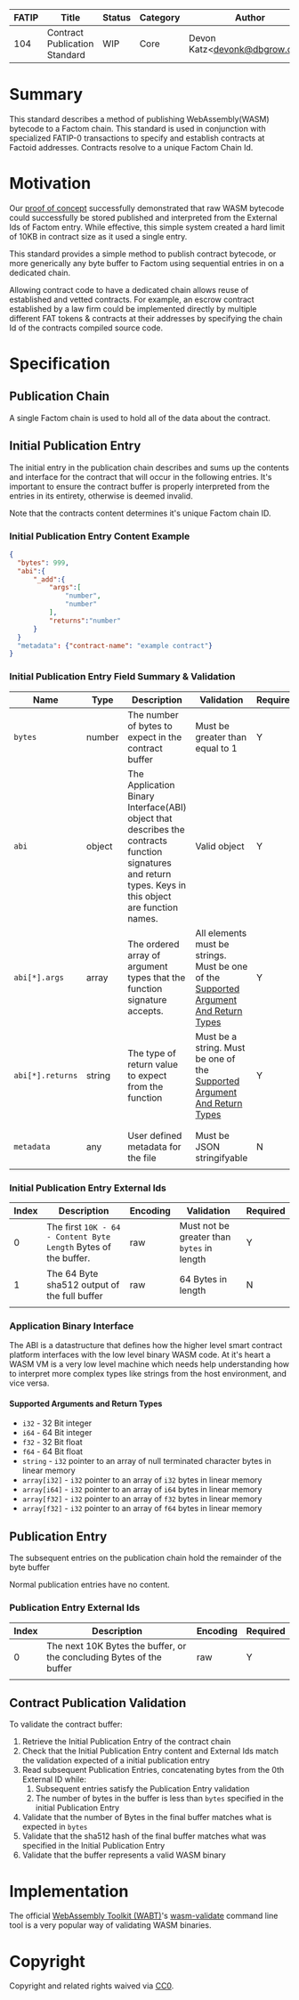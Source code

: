 | FATIP | Title                         | Status | Category | Author                            | Created   |
| ----- | ----------------------------- | ------ | -------- | --------------------------------- | --------- |
| 104   | Contract Publication Standard | WIP    | Core     | Devon Katz\<<devonk@dbgrow.com>\> | 9-16-2019 |



# Summary

This standard describes a method of publishing WebAssembly(WASM) bytecode to a Factom chain. This standard is used in conjunction with specialized FATIP-0 transactions to specify and establish contracts at Factoid addresses. Contracts resolve to a unique Factom Chain Id.

# Motivation

Our [proof of concept](https://github.com/Factom-Asset-Tokens/wasm-contract-poc) successfully demonstrated that raw WASM bytecode could successfully be stored published and interpreted from the External Ids of Factom entry. While effective, this simple system created a hard limit of 10KB in contract size as it used a single entry.

This standard provides a simple method to publish contract bytecode, or more generically any byte buffer to Factom using sequential entries in on a dedicated chain.

Allowing contract code to have a dedicated chain allows reuse of established and vetted contracts. For example, an escrow contract established by a law firm could be implemented directly by multiple different FAT tokens & contracts at their addresses by specifying the chain Id of the contracts compiled source code.

# Specification

## Publication Chain

A single Factom chain is used to hold all of the data about the contract.

## Initial Publication Entry

The initial entry in the publication chain describes and sums up the contents and interface for the contract that will occur in the following entries. It's important to ensure the contract buffer is properly interpreted from the entries in its entirety, otherwise is deemed invalid.

Note that the contracts content determines it's unique Factom chain ID.

### Initial Publication Entry Content Example

```json
{
  "bytes": 999,
  "abi":{
      "_add":{
          "args":[
              "number",
              "number"
          ],
          "returns":"number"
      }
  }
  "metadata": {"contract-name": "example contract"}
}
```



### Initial Publication Entry Field Summary & Validation

| Name             | Type   | Description                                                  | Validation                                                   | Required |
| ---------------- | ------ | ------------------------------------------------------------ | ------------------------------------------------------------ | -------- |
| `bytes`          | number | The number of bytes to expect in the contract buffer         | Must be greater than equal to 1                              | Y        |
| `abi`            | object | The Application Binary Interface(ABI) object that describes the contracts function signatures and return types. Keys in this object are function names. | Valid object                                                 | Y        |
| `abi[*].args`    | array  | The ordered array of argument types that the function signature accepts. | All elements  must be strings. Must be one of the [Supported Argument And Return Types](#Supported-Arguments-and-Return-Types) | Y        |
| `abi[*].returns` | string | The type of return value to expect from the function         | Must be a string. Must be one of the [Supported Argument And Return Types](#Supported-Arguments-and-Return-Types) | Y        |
|                  |        |                                                              |                                                              |          |
|                  |        |                                                              |                                                              |          |
| `metadata`       | any    | User defined metadata for the file                           | Must be JSON stringifyable                                   | N        |
|                  |        |                                                              |                                                              |          |

### Initial Publication Entry External Ids

| Index | Description                                                  | Encoding | Validation                                 | Required |
| ----- | ------------------------------------------------------------ | -------- | ------------------------------------------ | -------- |
| 0     | The first `10K - 64 - Content Byte Length`  Bytes of the buffer. | raw      | Must not be greater than `bytes` in length | Y        |
| 1     | The 64 Byte sha512 output of the full buffer                 | raw      | 64 Bytes in length                         | N        |
|       |                                                              |          |                                            |          |

### Application Binary Interface

The ABI is a datastructure that defines how the higher level smart contract platform interfaces with the low level binary WASM code. At it's heart a WASM VM is a very low level machine which needs help understanding how to interpret more complex types like strings from the host environment, and vice versa.

#### Supported Arguments and Return Types

- `i32` - 32 Bit integer
- `i64` - 64 Bit integer
- `f32` - 32 Bit float
- `f64` - 64 Bit float
- `string` - `i32` pointer to an array of null terminated character bytes in linear memory
- `array[i32]` -  `i32` pointer to an array of `i32` bytes in linear memory
- `array[i64]` -  `i32` pointer to an array of `i64` bytes in linear memory
- `array[f32]` -  `i32` pointer to an array of `f32` bytes in linear memory
- `array[f32]` -  `i32` pointer to an array of `f64` bytes in linear memory



## Publication Entry

The subsequent entries on the publication chain hold the remainder of the byte buffer

Normal publication entries have no content.

### Publication Entry External Ids

| Index | Description                                                  | Encoding | Required |
| ----- | ------------------------------------------------------------ | -------- | -------- |
| 0     | The next 10K Bytes the buffer, or the concluding Bytes of the buffer | raw      | Y        |
|       |                                                              |          |          |

## Contract Publication Validation

To validate the contract buffer:

1. Retrieve the Initial Publication Entry of the contract chain
2. Check that the Initial Publication Entry content and External Ids match the validation expected of a initial publication entry
3. Read subsequent Publication Entries, concatenating bytes from the 0th External ID while:
   1. Subsequent entries satisfy the Publication Entry validation
   2. The number of bytes in the buffer is less than `bytes` specified in the initial Publication Entry
4. Validate that the number of Bytes in the final buffer matches what is expected in `bytes`
5. Validate that the sha512 hash of the final buffer matches what was specified in the Initial Publication Entry
6. Validate that the buffer represents a valid WASM binary



# Implementation

The official [WebAssembly Toolkit (WABT)](https://github.com/WebAssembly/wabt)'s [wasm-validate](https://webassembly.github.io/wabt/doc/wasm-validate.1.html) command line tool is a very popular way of validating WASM binaries.


# Copyright

Copyright and related rights waived via
[CC0](https://creativecommons.org/publicdomain/zero/1.0/).
